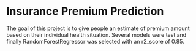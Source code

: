 # Insurance Premium Prediction
The goal of this project is to give people an estimate of premium amount based on their individual health situation. Several models were test and finally RandomForestRegressor was selected with an r2_score of 0.85. 
